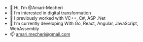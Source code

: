 - 👋 Hi, I’m @Amari-Mecheri
- 👀 I’m interested in digital transformation
- 🌱 I previously worked with VC++, C#, ASP .Net
- 🌱 I’m currently developing With Go, React, Angular, JavaScript, WebAssembly
- 📫 amari.mecheri@gmail.com

<!---
Amari-Mecheri/Amari-Mecheri is a ✨ special ✨ repository because its `README.md` (this file) appears on your GitHub profile.
You can click the Preview link to take a look at your changes.
--->

